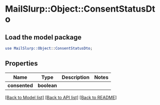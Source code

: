 # MailSlurp::Object::ConsentStatusDto

## Load the model package
```perl
use MailSlurp::Object::ConsentStatusDto;
```

## Properties
Name | Type | Description | Notes
------------ | ------------- | ------------- | -------------
**consented** | **boolean** |  | 

[[Back to Model list]](../README#documentation-for-models) [[Back to API list]](../README#documentation-for-api-endpoints) [[Back to README]](../README)


